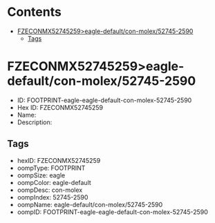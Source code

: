 



Contents
========

* [FZECONMX52745259>eagle-default/con-molex/52745-2590](#fzeconmx52745259eagle-defaultcon-molex52745-2590)
	* [Tags](#tags)

# FZECONMX52745259>eagle-default/con-molex/52745-2590

- ID: FOOTPRINT-eagle-eagle-default-con-molex-52745-2590
- Hex ID: FZECONMX52745259
- Name: 
- Description: 

## Tags

- hexID: FZECONMX52745259
- oompType: FOOTPRINT
- oompSize: eagle
- oompColor: eagle-default
- oompDesc: con-molex
- oompIndex: 52745-2590
- oompName: eagle-default/con-molex/52745-2590
- oompID: FOOTPRINT-eagle-eagle-default-con-molex-52745-2590
